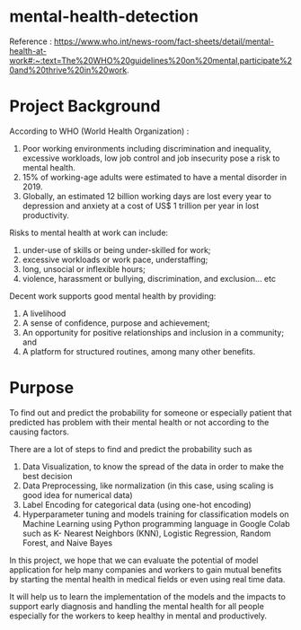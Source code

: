 # mental-health-detection
Reference : https://www.who.int/news-room/fact-sheets/detail/mental-health-at-work#:~:text=The%20WHO%20guidelines%20on%20mental,participate%20and%20thrive%20in%20work.

# Project Background 
According to WHO (World Health Organization) : 
1. Poor working environments including discrimination and inequality, excessive workloads, low job control and job insecurity pose a risk to mental health.
2. 15% of working-age adults were estimated to have a mental disorder in 2019.
3. Globally, an estimated 12 billion working days are lost every year to depression and anxiety at a cost of US$ 1 trillion per year in lost productivity.

Risks to mental health at work can include:
1. under-use of skills or being under-skilled for work;
2. excessive workloads or work pace, understaffing;
3. long, unsocial or inflexible hours;
4. violence, harassment or bullying, discrimination, and exclusion… etc

Decent work supports good mental health by providing:
1. A livelihood
2. A sense of confidence, purpose and achievement;
3. An opportunity for positive relationships and inclusion in a community; and
4. A platform for structured routines, among many other benefits.


# Purpose 
To find out and predict the probability for someone or especially patient that predicted has problem with their mental health or not according to the causing factors. 

There are a lot of steps to find and predict the probability such as 
1. Data Visualization, to know the spread of the data in order to make the best decision 
2. Data Preprocessing, like normalization (in this case, using scaling is good idea for numerical data)
3. Label Encoding for categorical data (using one-hot encoding)
4. Hyperparameter tuning and models training for classification models on Machine Learning using Python programming language in Google Colab such as K- Nearest Neighbors (KNN), Logistic Regression, Random Forest, and Naive Bayes
   
In this project, we hope that we can evaluate the potential of model application for help many companies and workers to gain mutual benefits by starting the mental health in medical fields or even using real time data. 

It will help us to learn the implementation of the models and the impacts to support early diagnosis and  handling the mental health for all people especially for the workers to keep healthy in mental and productively.
